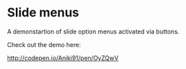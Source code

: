 # Slide menus

A demonstartion of slide option menus activated via buttons.

Check out the demo here:

http://codepen.io/Aniki91/pen/OyZQwV